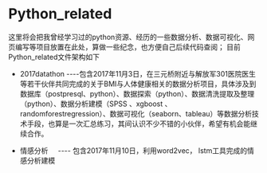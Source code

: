 # Python_related 
这里将会把我曾经学习过的python资源、经历的一些数据分析、数据可视化、网页编写等项目放置在此处，算做一些纪念，也方便自己后续代码查阅；
目前Python_related文件架构如下

 - 2017datathon ----包含2017年11月3日，在三元桥附近与解放军301医院医生等若干伙伴共同完成的关于BMI与人体健康相关的数据分析项目，具体涉及到数据库（postpresql、python）、数据探索（python）、数据清洗提取及整理（python）、数据分析建模（SPSS 、xgboost 、randomforestregression）、数据可视化（seaborn、tableau）等数据分析技术手段，也算是一次汇总练习，其间认识不少不错的小伙伴，希望有机会能继续合作。

- 情感分析      ---- 包含2017年11月10日，利用word2vec， lstm工具完成的情感分析建模
